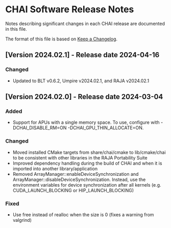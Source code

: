 [comment]: # (#################################################################)
[comment]: # (Copyright 2016-24, Lawrence Livermore National Security, LLC)
[comment]: # (and CHAI project contributors. See the CHAI LICENSE file for)
[comment]: # (details.)
[comment]: # 
[comment]: # (# SPDX-License-Identifier: BSD-3-Clause)
[comment]: # (#################################################################)

# CHAI Software Release Notes

Notes describing significant changes in each CHAI release are documented
in this file.

The format of this file is based on [Keep a Changelog](http://keepachangelog.com/en/1.0.0/).

## [Version 2024.02.1] - Release date 2024-04-16

### Changed
- Updated to BLT v0.6.2, Umpire v2024.02.1, and RAJA v2024.02.1

## [Version 2024.02.0] - Release date 2024-03-04

### Added
- Support for APUs with a single memory space. To use, configure with -DCHAI\_DISABLE\_RM=ON -DCHAI\_GPU\_THIN\_ALLOCATE=ON.

### Changed
- Moved installed CMake targets from share/chai/cmake to lib/cmake/chai to be consistent with other libraries in the RAJA Portability Suite
- Improved dependency handling during the build of CHAI and when it is imported into another library/application
- Removed ArrayManager::enableDeviceSynchronization and ArrayManager::disableDeviceSynchronization. Instead, use the environment variables for device synchronization after all kernels (e.g. CUDA\_LAUNCH\_BLOCKING or HIP\_LAUNCH\_BLOCKING)

### Fixed
- Use free instead of realloc when the size is 0 (fixes a warning from valgrind)
